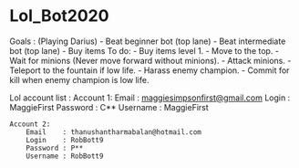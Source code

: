# Lol_Bot2020

Goals :
    (Playing Darius)
    - Beat beginner bot (top lane)
    - Beat intermediate bot (top lane)
    - Buy items
To do:
    - Buy items level 1.
    - Move to the top.
    - Wait for minions (Never move forward without minions).
    - Attack minions.
    - Teleport to the fountain if low life.
    - Harass enemy champion.
    - Commit for kill when enemy champion is low life.





Lol account list :
    Account 1:
        Email    : maggiesimpsonfirst@gmail.com
        Login    : MaggieFirst
        Password : C**
        Username : MaggieFirst

    Account 2:
        Email    : thanushantharmabalan@hotmail.com
        Login    : RobBott9
        Password : P**
        Username : RobBott9